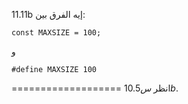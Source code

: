 11.11b
إيه الفرق بين:
```
const MAXSIZE = 100;
```
و
```
#define MAXSIZE 100
```
===================
انظر $س 10.5b$.
